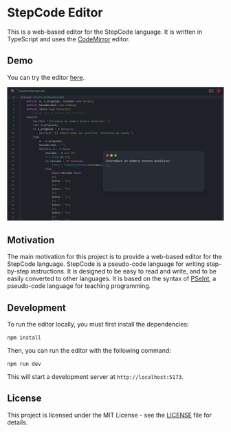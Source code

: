 # StepCode Editor

This is a web-based editor for the StepCode language. It is written in TypeScript and uses the [CodeMirror](https://codemirror.net/) editor.

## Demo

You can try the editor [here](https://stepcode.online/).

![StepCode Editor screenshot](.github/readmefiles/scs.png "StepCode Editor screenshot")

## Motivation

The main motivation for this project is to provide a web-based editor for the StepCode language.
StepCode is a pseudo-code language for writing step-by-step instructions. It is designed to be easy to read and write,
and to be easily converted to other languages. It is based on the syntax
of [PSeInt](http://pseint.sourceforge.net/), a pseudo-code language for teaching programming.

## Development

To run the editor locally, you must first install the dependencies:

```
npm install
```

Then, you can run the editor with the following command:

```
npm run dev
```

This will start a development server at `http://localhost:5173`.

## License

This project is licensed under the MIT License - see the [LICENSE](LICENSE) file for details.

